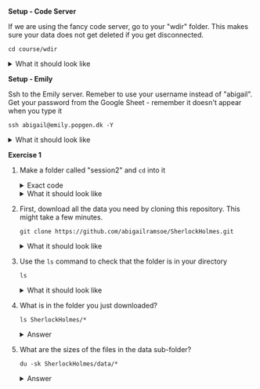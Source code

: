 **Setup - Code Server**

If we are using the fancy code server, go to your "wdir" folder. This makes sure your data does not get deleted if you get disconnected.
```
cd course/wdir
```
<details> 
  <summary>What it should look like</summary>

  ![image](https://github.com/abigailramsoe/SherlockHolmes/assets/28560412/f1aca610-0134-411d-97c5-0bbfc490f102)
</details>  

**Setup - Emily**

Ssh to the Emily server. Remeber to use your username instead of "abigail". Get your password from the Google Sheet - remember it doesn't appear when you type it 
```
ssh abigail@emily.popgen.dk -Y 
```
<details> 
  <summary>What it should look like</summary>

![image](https://github.com/abigailramsoe/SherlockHolmes/assets/28560412/2e5a3b20-5ef3-4bd1-9493-670a6d3a61e1)
</details>  

**Exercise 1**

1. Make a folder called "session2" and ```cd``` into it
   <details> 
    <summary>Exact code</summary>
       
    ```
    mkdir session2 
    cd session2
    ```
    </details>  
     <details> 
      <summary>What it should look like</summary>
         
    ![image](https://github.com/abigailramsoe/SherlockHolmes/assets/28560412/30084564-099d-4521-9c35-e6b90aa12480)
       </details>  

    
2. First, download all the data you need by cloning this repository. This might take a few minutes. 
    ```
    git clone https://github.com/abigailramsoe/SherlockHolmes.git
    ```
    <details> 
      <summary>What it should look like</summary>
        
    ![image](https://github.com/abigailramsoe/SherlockHolmes/assets/28560412/795ffc1a-928e-439b-9553-20a2115f1b2e)
    </details>  



3. Use the ```ls``` command to check that the folder is in your directory
    ```
    ls
    ```
    <details> 
     <summary>What it should look like</summary>
        
    ![image](https://github.com/abigailramsoe/SherlockHolmes/assets/28560412/76a5fc47-3032-43bd-9ce7-2afafaf66bb1)
    </details>  


4. What is in the folder you just downloaded?       
      ``` 
      ls SherlockHolmes/*
      ```

   <details> 
     <summary>Answer</summary>
       
    ![image](https://github.com/abigailramsoe/SherlockHolmes/assets/28560412/82a8d0b8-6ede-4645-aeeb-f3b90914ec35)
    </details>  


5. What are the sizes of the files in the data sub-folder?       
      ```
      du -sk SherlockHolmes/data/*
      ```
      
     <details> 
     <summary>Answer</summary>
         
    ![image](https://github.com/abigailramsoe/SherlockHolmes/assets/28560412/042d5bf0-dba1-4aa1-9bb7-001e58b04471)

   Holmes is 65,508 KB and Sherlock is 36,580 KB
    </details>  
    
